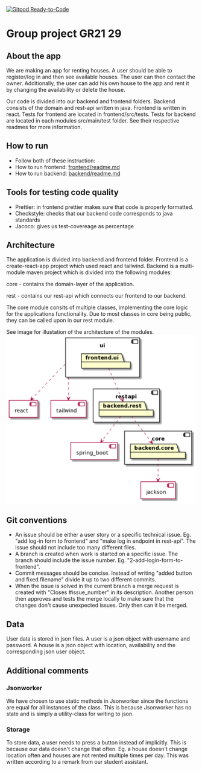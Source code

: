 [![Gitpod Ready-to-Code](https://img.shields.io/badge/Gitpod-Ready--to--Code-blue?logo=gitpod)](https://gitpod.stud.ntnu.no/#https://gitlab.stud.idi.ntnu.no/it1901/groups-2021/gr2129/gr2129.git)

# Group project GR21 29

## About the app

We are making an app for renting houses. A user should be able to register/log in and then see available houses. The user can then contact the owner. Additionally, the user can add his own house to the app and rent it by changing the availability or delete the house.

Our code is divided into our backend and frontend folders. Backend consists of the domain and rest-api written in java. Frontend is written in react. Tests for frontend are located in frontend/src/tests. Tests for backend are located in each modules src/main/test folder. See their respective readmes for more information.

## How to run

- Follow both of these instruction:
- How to run frontend: [frontend/readme.md](frontend/readme.md)
- How to run backend: [backend/readme.md](backend/readme.md)

## Tools for testing code quality

- Prettier: in frontend prettier makes sure that code is properly formatted.
- Checkstyle: checks that our backend code corresponds to java standards
- Jacoco: gives us test-covereage as percentage

## Architecture

The application is divided into backend and frontend folder. Frontend is a create-react-app project which used react and tailwind. Backend is a multi-module maven project which is divided into the following modules:

core - contains the domain-layer of the application.

rest - contains our rest-api which connects our frontend to our backend.

The core module consits of multiple classes, implementing the core logic for the applications functionality. Due to most classes in core being public, they can be called upon in our rest module.

See image for illustation of the architecture of the modules.  
![diagram](diagram.png)

## Git conventions

- An issue should be either a user story or a specific technical issue. Eg. "add log-in form to frontend" and "make log in endpoint in rest-api". The issue should not include too many different files.
- A branch is created when work is started on a specific issue. The branch should include the issue number. Eg. "2-add-login-form-to-frontend".
- Commit messages should be concise. Instead of writing "added button and fixed filename" divide it up to two different commits.
- When the issue is solved in the current branch a merge request is created with "Closes #issue_number" in its description. Another person then approves and tests the merge locally to make sure that the changes don't cause unexpected issues. Only then can it be merged.

## Data

User data is stored in json files. A user is a json object with username and password. A house is a json object with location, availability and the corresponding json user object.

## Additional comments

### Jsonworker

We have chosen to use static methods in Jsonworker since the functions are equal for all instances of the class. This is because Jsonworker has no state and is simply a utility-class for writing to json.

### Storage

To store data, a user needs to press a button instead of implicitly. This is because our data doesn't change that often. Eg. a house doesn't change location often and houses are not rented multiple times per day. This was written according to a remark from our student assistant.
